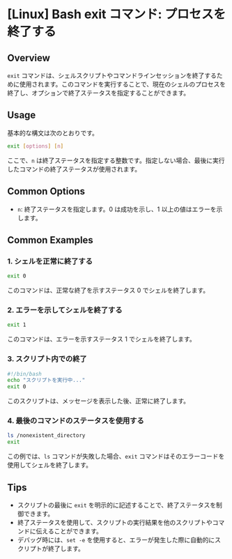 # [Linux] Bash exit コマンド: プロセスを終了する

## Overview
`exit` コマンドは、シェルスクリプトやコマンドラインセッションを終了するために使用されます。このコマンドを実行することで、現在のシェルのプロセスを終了し、オプションで終了ステータスを指定することができます。

## Usage
基本的な構文は次のとおりです。

```bash
exit [options] [n]
```

ここで、`n` は終了ステータスを指定する整数です。指定しない場合、最後に実行したコマンドの終了ステータスが使用されます。

## Common Options
- `n`: 終了ステータスを指定します。0 は成功を示し、1 以上の値はエラーを示します。

## Common Examples

### 1. シェルを正常に終了する
```bash
exit 0
```
このコマンドは、正常な終了を示すステータス 0 でシェルを終了します。

### 2. エラーを示してシェルを終了する
```bash
exit 1
```
このコマンドは、エラーを示すステータス 1 でシェルを終了します。

### 3. スクリプト内での終了
```bash
#!/bin/bash
echo "スクリプトを実行中..."
exit 0
```
このスクリプトは、メッセージを表示した後、正常に終了します。

### 4. 最後のコマンドのステータスを使用する
```bash
ls /nonexistent_directory
exit
```
この例では、`ls` コマンドが失敗した場合、`exit` コマンドはそのエラーコードを使用してシェルを終了します。

## Tips
- スクリプトの最後に `exit` を明示的に記述することで、終了ステータスを制御できます。
- 終了ステータスを使用して、スクリプトの実行結果を他のスクリプトやコマンドに伝えることができます。
- デバッグ時には、`set -e` を使用すると、エラーが発生した際に自動的にスクリプトが終了します。